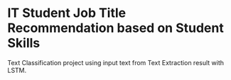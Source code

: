 # IT Student Job Title Recommendation based on Student Skills
Text Classification project using input text from Text Extraction result with LSTM.
